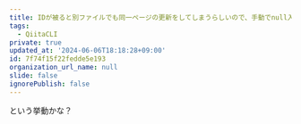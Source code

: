 ```yaml
---
title: IDが被ると別ファイルでも同一ページの更新をしてしまうらしいので、手動でnull入れる
tags:
  - QiitaCLI
private: true
updated_at: '2024-06-06T18:18:28+09:00'
id: 7f74f15f22fedde5e193
organization_url_name: null
slide: false
ignorePublish: false
---
```


という挙動かな？
